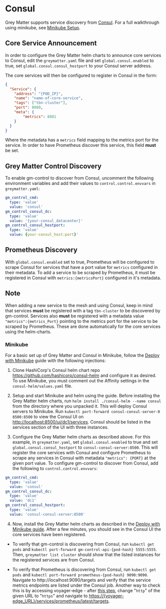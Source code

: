 # Consul

Grey Matter supports service discovery from [Consul](https://www.consul.io/docs/index.html).  For a full walkthrough using minikube, see [Minikube Setup](#minikube).

## Core Service Announcement

In order to configure the Grey Matter helm charts to announce core services to Consul, edit the `greymatter.yaml` file and set `global.consul.enabled` to true, set `global.consul.consul_hostport` to your Consul server address.

The core services will then be configured to register in Consul in the form:

```json
{
  "Service": {
    "address": "{POD_IP}",
    "name": "name-of-core-service",
    "tags": ["tbn-cluster"],
    "port": 8080,
    "meta": {
        "metrics": 8081
    }
  }
}
```

Where the metadata has a `metrics` field mapping to the metrics port for the service. In order to have Prometheus discover this service, this field **must** be set.

## Grey Matter Control Discovery

To enable gm-control to discover from Consul, uncomment the following environment variables and add their values to `control.control.envvars` in `greymatter.yaml`:

```yaml
gm_control_cmd:
  type: 'value'
  value: 'consul'
gm_control_consul_dc:
  type: 'value'
  value: '{your-consul_datacenter}'
gm_control_consul_hostport:
  type: 'value'
  value: {your-consul_host:port}'
```

## Prometheus Discovery

With `global.consul.enabled` set to true, Prometheus will be configured to scrape Consul for services that have a port value for `metrics` configured in their metadata. To add a service to be scraped by Prometheus, it must be registered in Consul with `metrics:{metricsPort}` configured in it's metadata.

## Note
When adding a new service to the mesh and using Consul, keep in mind that services **must** be registered with a tag `tbn-cluster` to be discovered by gm-control. Services also **must** be registered with a metadata value `"metrics":{metrics_Port}` pointing to the metrics port for the service to be scraped by Prometheus. These are done automatically for the core services using the helm-charts.

### Minikube

For a basic set up of Grey Matter and Consul in Minikube, follow the [Deploy with Minikube](./Deploy%20with%20Minikube.md) guide with the following injections:

1. Clone HashiCorp's Consul helm chart repo https://github.com/hashicorp/consul-helm and configure it as desired.  To use Minikube, you must comment out the Affinity settings in the `consul-helm/values.yaml` file. 

2. Setup and start Minikube and helm using the guide. Before installing the Grey Matter helm charts, run `helm install ./consul-helm --name consul` from the directory where you unpacked it.  This will deploy Consul servers to Minikube. Run `kubectl port-forward consul-consul-server-0 8500:8500` to view the Consul UI on <http://localhost:8500/ui/dc1/services>. Consul should be listed in the services section of the UI with three instances.

3. Configure the Grey Matter helm charts as described above.  For this example, in `greymatter.yaml`, set `global.consul.enabled` to true and set `global.consul.consul_hostport` to `consul-consul-server:8500`.  This will register the core services with Consul and configure Prometheus to scrape any services in Consul with metadata `"metrics": {PORT}` at the given port value. To configure gm-control to discover from Consul, add the following to `control.control.envvars`:
```yaml
gm_control_cmd:
  type: 'value'
  value: 'consul'
gm_control_consul_dc:
  type: 'value'
  value: 'dc1'
gm_control_consul_hostport:
  type: 'value'
  value: 'consul-consul-server:8500'
```

4. Now, install the Grey Matter helm charts as described in the [Deploy with Minikube guide](./Deploy%20with%20Minikube.md#install). After a few minutes, you should see in the Consul UI the core services have been registered. 

* To verify that gm-control is discovering from Consul, run `kubectl get pods` and `kubectl port-forward gm-control-api-{pod-hash} 5555:5555`.  Then, `greymatter list cluster` should show that the listed instances for the registered services are from Consul.

* To verify that Prometheus is discovering from Consul, run `kubectl get pods` and `kubectl port-forward prometheus-{pod-hash} 9090:9090`. Navigate to http://localhost:9090/targets and verify that the service metrics endpoints are listed under the Consul job.  Another way to check this is by accessing voyager-edge - after [this step](./Deploy%20with%20Minikube.md#ingress), change "`http`" of the given URL to "`https`" and navigate to <https://{voyager-edge_URL}/services/prometheus/latest/targets>.